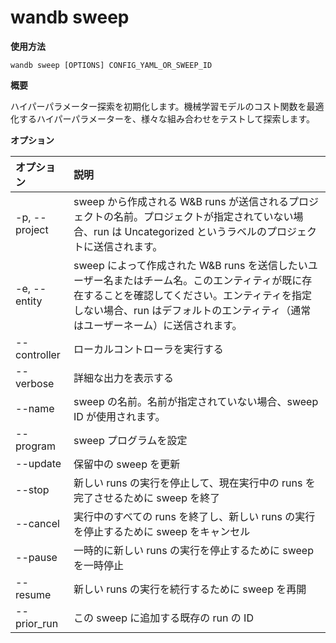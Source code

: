 # wandb sweep

**使用方法**

`wandb sweep [OPTIONS] CONFIG_YAML_OR_SWEEP_ID`

**概要**

ハイパーパラメーター探索を初期化します。機械学習モデルのコスト関数を最適化するハイパーパラメーターを、様々な組み合わせをテストして探索します。

**オプション**

| **オプション** | **説明** |
| :--- | :--- |
| -p, --project | sweep から作成される W&B runs が送信されるプロジェクトの名前。プロジェクトが指定されていない場合、run は Uncategorized というラベルのプロジェクトに送信されます。 |
| -e, --entity | sweep によって作成された W&B runs を送信したいユーザー名またはチーム名。このエンティティが既に存在することを確認してください。エンティティを指定しない場合、run はデフォルトのエンティティ（通常はユーザーネーム）に送信されます。 |
| --controller | ローカルコントローラを実行する |
| --verbose | 詳細な出力を表示する |
| --name | sweep の名前。名前が指定されていない場合、sweep ID が使用されます。 |
| --program | sweep プログラムを設定 |
| --update | 保留中の sweep を更新 |
| --stop | 新しい runs の実行を停止して、現在実行中の runs を完了させるために sweep を終了 |
| --cancel | 実行中のすべての runs を終了し、新しい runs の実行を停止するために sweep をキャンセル |
| --pause | 一時的に新しい runs の実行を停止するために sweep を一時停止 |
| --resume | 新しい runs の実行を続行するために sweep を再開 |
| --prior_run | この sweep に追加する既存の run の ID |